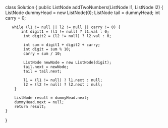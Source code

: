 class Solution {
    public ListNode addTwoNumbers(ListNode l1, ListNode l2) {
        ListNode dummyHead = new ListNode(0);
        ListNode tail = dummyHead;
        int carry = 0;

       while (l1 != null || l2 != null || carry != 0) {
           int digit1 = (l1 != null) ? l1.val : 0;
            int digit2 = (l2 != null) ? l2.val : 0;

            int sum = digit1 + digit2 + carry;
            int digit = sum % 10;
            carry = sum / 10;

            ListNode newNode = new ListNode(digit);
            tail.next = newNode;
            tail = tail.next;

            l1 = (l1 != null) ? l1.next : null;
            l2 = (l2 != null) ? l2.next : null;
        }

        ListNode result = dummyHead.next;
        dummyHead.next = null;
        return result;
    }
}
